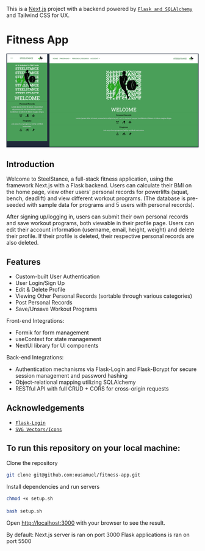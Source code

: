 This is a [Next.js](https://nextjs.org/) project with a backend powered by [`Flask and SQLAlchemy`](https://flask-sqlalchemy.palletsprojects.com/en/3.1.x/) and Tailwind CSS for UX.

# Fitness App

[![Home Page Screen Shot](images/home-ss.png)](https://raw.githubusercontent.com/ousamuel/fitness-app/main/images/home-ss.png)

## Introduction
Welcome to SteelStance, a full-stack fitness application, using the framework Next.js with a Flask backend. Users can calculate their BMI on the home page, view other users' personal records for powerlifts (squat, bench, deadlift) and view different workout programs.
(The database is pre-seeded with sample data for programs and 5 users with personal records).

After signing up/logging in, users can submit their own personal records and save workout programs, both viewable in their profile page. Users can edit their account information (username, email, height, weight) and delete their profile. If their profile is deleted, their respective personal records are also deleted.

## Features
- Custom-built User Authentication
- User Login/Sign Up
- Edit & Delete Profile
- Viewing Other Personal Records (sortable through various categories)
- Post Personal Records
- Save/Unsave Workout Programs

Front-end Integrations:
- Formik for form management
- useContext for state management
- NextUI library for UI components

Back-end Integrations:
- Authentication mechanisms via Flask-Login and Flask-Bcrypt for secure session management and password hashing
- Object-relational mapping utilizing SQLAlchemy
- RESTful API with full CRUD + CORS for cross-origin requests


## Acknowledgements
- [`Flask-Login`](https://flask-login.readthedocs.io/en/latest/)
- [`SVG Vectors/Icons`](https://www.svgrepo.com/)

## To run this repository on your local machine: 

Clone the repository
```bash
git clone git@github.com:ousamuel/fitness-app.git
```

Install dependencies and run servers
```bash
chmod +x setup.sh

bash setup.sh
```
Open [http://localhost:3000](http://localhost:3000) with your browser to see the result.

By default:
Next.js server is ran on port 3000
Flask applications is ran on port 5500 


<!-- 
Open [http://localhost:3000](http://localhost:3000) with your browser to see the result.


[API routes](https://nextjs.org/docs/api-routes/introduction) can be accessed on [http://localhost:3000/api/hello](http://localhost:3000/api/hello). This endpoint can be edited in `pages/api/hello.js`.

The `pages/api` directory is mapped to `/api/*`. Files in this directory are treated as [API routes](https://nextjs.org/docs/api-routes/introduction) instead of React pages.

This project uses [`next/font`](https://nextjs.org/docs/basic-features/font-optimization) to automatically optimize and load Inter, a custom Google Font.

## Learn More

To learn more about Next.js, take a look at the following resources:

- [Next.js Documentation](https://nextjs.org/docs) - learn about Next.js features and API.
- [Learn Next.js](https://nextjs.org/learn) - an interactive Next.js tutorial.

You can check out [the Next.js GitHub repository](https://github.com/vercel/next.js/) - your feedback and contributions are welcome!

## Deploy on Vercel

The easiest way to deploy your Next.js app is to use the [Vercel Platform](https://vercel.com/new?utm_medium=default-template&filter=next.js&utm_source=create-next-app&utm_campaign=create-next-app-readme) from the creators of Next.js.

Check out our [Next.js deployment documentation](https://nextjs.org/docs/deployment) for more details.
# Pokefun

## Instructions

- Go to https://pokefun.vercel.app/
- Create a profile through Auth0
- Enjoy the features of the app

## Introduction

- PokeFun is an app built of love for Pokemon. Shoutout to Satoshi Tajiri, the creator of Pokemon for giving us something wonderful and amazing. As of 6-1-23, this app only shows gen 1 Pokemon. Some details are for future ideas.

### Features

- Auth0 login
- Edit/delete your profile
- Play a mini game to collect coins
- Use the coins to collect Pokemon
- See other users
- Links to my Github, LinkedIn and Medium

## Conclusion

- As the capstone for my Flatiron journey, I wanted to showcase everything I learned through the course. I used Next.js and Prisma as the setup for this project and Tailwind + CSS for UX.

## Resource

- Satoshi Tajiri - for Pokemon
- instructor Antonio Reid
- instructor Dj
- https://projectpokemon.org/home/docs/spriteindex_148/3d-models-generation-1-pok%C3%A9mon-r90/
- https://pokemon.fandom.com/wiki/Category:Generation_I_Pok%C3%A9mon
- https://www.serebii.net/pokemon/gen1pokemon.shtml
- cohort student Erkut Cakmak
- uiverse.io -andrew-demchenk0 -->